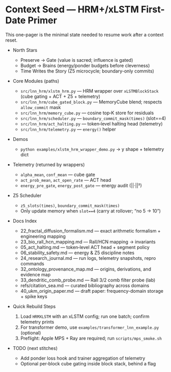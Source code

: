 # Context Seed — HRM+/xLSTM First-Date Primer

This one-pager is the minimal state needed to resume work after a context reset.

- North Stars
  - Preserve → Gate (value is sacred; influence is gated)
  - Budget → Brains (energy/ponder budgets before cleverness)
  - Time Writes the Story (Z5 microcycle; boundary-only commits)

- Core Modules (paths)
  - `src/lnn_hrm/xlstm_hrm.py` — HRM wrapper over `xLSTMBlockStack` (cube gating + ACT + Z5 + telemetry)
  - `src/lnn_hrm/cube_gated_block.py` — MemoryCube blend; respects `allow_commit` mask
  - `src/lnn_hrm/memory_cube.py` — cosine top‑K store for residuals
  - `src/lnn_hrm/scheduler.py` — `boundary_commit_mask(times)` (slot==4)
  - `src/lnn_hrm/act_halting.py` — token‑level halting head (telemetry)
  - `src/lnn_hrm/telemetry.py` — `energy()` helper

- Demos
  - `python examples/xlstm_hrm_wrapper_demo.py` → y shape + telemetry dict

- Telemetry (returned by wrappers)
  - `alpha_mean`, `conf_mean` — cube gate
  - `act_prob_mean`, `act_open_rate` — ACT head
  - `energy_pre_gate`, `energy_post_gate` — energy audit (||·||²)

- Z5 Scheduler
  - `z5_slots(times)`, `boundary_commit_mask(times)`
  - Only update memory when `slot==4` (carry at rollover; “no 5 → 10”)

- Docs Index
  - 22_fractal_diffusion_formalism.md — exact arithmetic formalism + engineering mapping
  - 23_bio_rall_hcn_mapping.md — Rall/HCN mapping → invariants
  - 05_act_halting.md — token‑level ACT head + segment policy
  - 06_stability_safety.md — energy & Z5 discipline notes
  - 24_research_journal.md — run logs, telemetry snapshots, repro commands
  - 32_ontology_provenance_map.md — origins, derivations, and evidence map
  - 33_dendritic_comb_probe.md — Rall 3/2 comb filter probe (lab)
  - refs/citation_sea.md — curated bibliography across domains
  - 40_ukm_origin_paper.md — draft paper: frequency-domain storage + spike keys

- Quick Rebuild Steps
  1) Load `HRMXLSTM` with an xLSTM config; run one batch; confirm telemetry prints
  2) For transformer demo, use `examples/transformer_lnn_example.py` (optional)
  3) Preflight: Apple MPS + Ray are required; run `scripts/mps_smoke.sh`

- TODO (next stitches)
  - Add ponder loss hook and trainer aggregation of telemetry
  - Optional per‑block cube gating inside block stack, behind a flag
